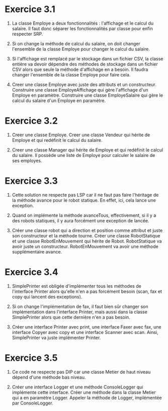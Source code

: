 # Exercice 3.1

1. La classe Employe a deux fonctionnalités : l'affichage et le calcul du salaire. Il faut donc séparer les fonctionnalités par classe pour enfin respecter SRP. 

2. Si on change la méthode de calcul du salaire, on doit changer l'ensemble de la classe Employe pour changer le calcul du salaire.

3. Si l'affichage est remplacé par le stockage dans un fichier CSV, la classe entière va devoir dépendre des méthodes de stockage dans un fichier CSV alors que seule la méthode d'affichage en a besoin. Il faudra changer l'ensemble de la classe Employe pour faire cela. 

4. Creer une classe Employe avec juste des attributs et un constructeur. Construire une classe EmployeAffichage qui gère l'affichage d'un  Employe en paramètre. Construire une classe EmployeSalaire qui gère le calcul du salaire d'un Employe en paramètre. 

# Exercice 3.2

1. Creer une classe Employe. Creer une classe Vendeur qui hérite de Employe et qui redéfinit le calcul du salaire. 

2. Creer une classe Manager qui hérite de Employe et qui redéfinit le calcul du salaire. Il possède une liste de Employe pour calculer le salaire de ses employes. 

# Exercice 3.3

1. Cette solution ne respecte pas LSP car il ne faut pas faire l'héritage de la méthode avance pour le robot statique. En effet, ici, cela lance une exception. 

2. Quand on implémente la méthode avanceTous, effectivement, si il y a des robots statiques, il y aura forcément une exception de lancée. 

3. Créer une classe robot qui a direction et position comme attribut et juste son constructeur et la méthode tourne. Créer une classe RobotStatique et une classe RobotEnMouvement qui hérite de Robot. RobotStatique va avoir juste un constructeur. RobotEnMouvement va avoir une méthode supplémentaire avance. 

# Exercice 3.4

1. SimplePrinter est obligée d'implémenter tous les méthodes de l'interface Printer alors qu'elle n'en a pas forcément besoin (scan, fax et copy qui lancent des exceptions). 

2. Si on change l'implémentation de fax, il faut bien sûr changer son implémentation dans l'interface Printer, mais aussi dans la classe SimplePrinter alors que cette dernière n'en a pas besoin. 

3. Créer une interface Printer avec print, une interface Faxer avec fax, une interface Copyer avec copy et une interface Scanner avec scan. Ainsi, SimplePrinter va juste implémenter Printer. 

# Exercice 3.5

1. Ce code ne respecte pas DIP car une classe Metier de haut niveau dépend d'une méthode bas niveau. 

2. Créer une interface Logger et une méthode ConsoleLogger qui implémente cette interface. Créer une méthode dans la classe Metier qui a en paramètre Logger. Appeler la méthode de Logger, implémentée par ConsoleLogger. 